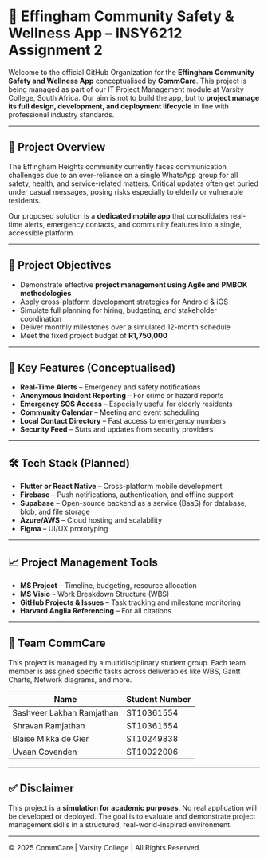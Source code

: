 # 📱 Effingham Community Safety & Wellness App – INSY6212 Assignment 2

Welcome to the official GitHub Organization for the **Effingham Community Safety and Wellness App** conceptualised by **CommCare**. This project is being managed as part of our IT Project Management module at Varsity College, South Africa. Our aim is not to build the app, but to **project manage its full design, development, and deployment lifecycle** in line with professional industry standards.

---

## 📌 Project Overview

The Effingham Heights community currently faces communication challenges due to an over-reliance on a single WhatsApp group for all safety, health, and service-related matters. Critical updates often get buried under casual messages, posing risks especially to elderly or vulnerable residents.

Our proposed solution is a **dedicated mobile app** that consolidates real-time alerts, emergency contacts, and community features into a single, accessible platform.

---

## 🎯 Project Objectives

- Demonstrate effective **project management using Agile and PMBOK methodologies**
- Apply cross-platform development strategies for Android & iOS
- Simulate full planning for hiring, budgeting, and stakeholder coordination
- Deliver monthly milestones over a simulated 12-month schedule
- Meet the fixed project budget of **R1,750,000**

---

## 🚀 Key Features (Conceptualised)

- **Real-Time Alerts** – Emergency and safety notifications
- **Anonymous Incident Reporting** – For crime or hazard reports
- **Emergency SOS Access** – Especially useful for elderly residents
- **Community Calendar** – Meeting and event scheduling
- **Local Contact Directory** – Fast access to emergency numbers
- **Security Feed** – Stats and updates from security providers

---

## 🛠️ Tech Stack (Planned)

- **Flutter or React Native** – Cross-platform mobile development
- **Firebase** – Push notifications, authentication, and offline support
- **Supabase** – Open-source backend as a service (BaaS) for database, blob, and file storage
- **Azure/AWS** – Cloud hosting and scalability
- **Figma** – UI/UX prototyping

---

## 📈 Project Management Tools

- **MS Project** – Timeline, budgeting, resource allocation
- **MS Visio** – Work Breakdown Structure (WBS)
- **GitHub Projects & Issues** – Task tracking and milestone monitoring
- **Harvard Anglia Referencing** – For all citations

---

## 👥 Team CommCare

This project is managed by a multidisciplinary student group. Each team member is assigned specific tasks across deliverables like WBS, Gantt Charts, Network diagrams, and more.

| Name                          | Student Number |
|-------------------------------|----------------|
| Sashveer Lakhan Ramjathan     | ST10361554      |
| Shravan Ramjathan             | ST10361554      |
| Blaise Mikka de Gier          | ST10249838      |
| Uvaan Covenden          | ST10022006      |

---

## ✅ Disclaimer

This project is a **simulation for academic purposes**. No real application will be developed or deployed. The goal is to evaluate and demonstrate project management skills in a structured, real-world-inspired environment.

---

© 2025 CommCare | Varsity College | All Rights Reserved
